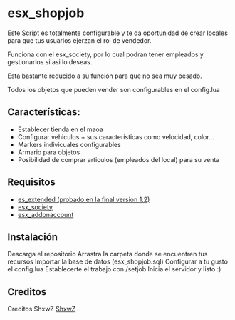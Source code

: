# esx_shopjob

Este Script es totalmente configurable y te da oportunidad de crear locales para que tus usuarios ejerzan el rol de vendedor.

Funciona con el esx_society, por lo cual podran tener empleados y gestionarlos si asi lo deseas.

Esta bastante reducido a su función para que no sea muy pesado.

Todos los objetos que pueden vender son configurables en el config.lua 

## Características:
+ Establecer tienda en el maoa
+ Configurar vehiculos + sus características como velocidad, color...
+ Markers indivicuales configurables
+ Armario para objetos
+ Posibilidad de comprar articulos (empleados del local) para su venta


## Requisitos
   - [es_extended (probado en la final version 1.2)](https://github.com/esx-framework/es_extended/releases/tag/1.2.0)
   - [esx_society](https://github.com/esx-framework/esx_society)
   - [esx_addonaccount](https://github.com/esx-framework/esx_addonaccount)

## Instalación
Descarga el repositorio
Arrastra la carpeta donde se encuentren tus recursos
Importar la base de datos (esx_shopjob.sql)
Configurar a tu gusto el config.lua
Establecerte el trabajo con /setjob
Inicia el servidor y listo :)

## Creditos
 
Creditos ShxwZ [ShxwZ](https://github.com/ShxwZ)
